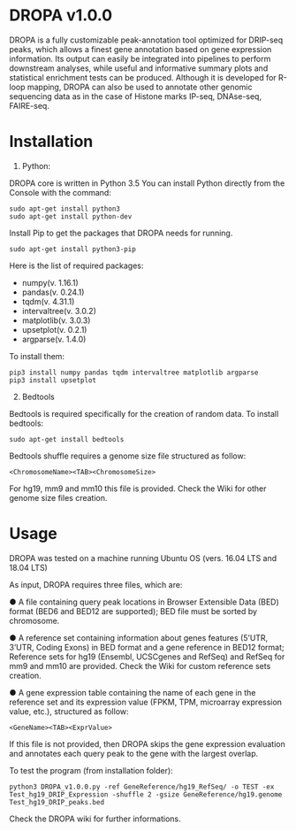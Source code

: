 # DROPA v1.0.0

DROPA is a fully customizable peak-annotation tool optimized for DRIP-seq peaks, which allows a finest gene annotation based on gene expression information. Its output can easily be integrated into pipelines to perform downstream analyses, while useful and informative summary plots and statistical enrichment tests can be produced. Although it is developed for R-loop mapping, DROPA can also be used to annotate other genomic sequencing data as in the case of Histone marks IP-seq, DNAse-seq, FAIRE-seq.

# Installation
1) Python:

DROPA core is written in Python 3.5 You can install Python directly from the Console with the command:

	sudo apt-get install python3
	sudo apt-get install python-dev

Install Pip to get the packages that DROPA needs for running.

	sudo apt-get install python3-pip

Here is the list of required packages:

  - numpy(v. 1.16.1)
  - pandas(v. 0.24.1)
  - tqdm(v. 4.31.1)
  - intervaltree(v. 3.0.2)
  - matplotlib(v. 3.0.3)
  - upsetplot(v. 0.2.1)
  - argparse(v. 1.4.0)

To install them:

	pip3 install numpy pandas tqdm intervaltree matplotlib argparse
	pip3 install upsetplot

2) Bedtools

Bedtools is required specifically for the creation of random data. To install bedtools:

	sudo apt-get install bedtools

Bedtools shuffle requires a genome size file structured as follow:

	<ChromosomeName><TAB><ChromosomeSize>

For hg19, mm9 and mm10 this file is provided. Check the Wiki for other genome size files creation.

# Usage
DROPA was tested on a machine running Ubuntu OS (vers. 16.04 LTS and 18.04 LTS)

As input, DROPA requires three files, which are:

●	A file containing query peak locations in Browser Extensible Data (BED) format (BED6 and BED12 are supported); BED file must be sorted by chromosome.

●	A reference set containing information about genes features (5’UTR, 3’UTR, Coding Exons) in BED format and a gene reference in BED12 format; Reference sets for hg19 (Ensembl, UCSCgenes and RefSeq) and RefSeq for mm9 and mm10 are provided. Check the Wiki for custom reference sets creation.

●	A gene expression table  containing the name of each gene in the reference set and its expression value (FPKM, TPM, microarray expression value, etc.), structured as follow:

	<GeneName><TAB><ExprValue>

If this file is not provided, then DROPA skips the gene expression evaluation and annotates each query peak to the gene with the largest overlap.


To test the program (from installation folder):

	python3 DROPA_v1.0.0.py -ref GeneReference/hg19_RefSeq/ -o TEST -ex Test_hg19_DRIP_Expression -shuffle 2 -gsize GeneReference/hg19.genome Test_hg19_DRIP_peaks.bed 
	

Check the DROPA wiki for further informations. 
